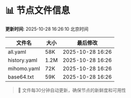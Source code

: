 # 📊 节点文件信息

**更新时间**: 2025-10-28 16:26:10 北京时间

| 文件名 | 大小 | 最后修改 |
|--------|------|----------|
| all.yaml | 58K | 2025-10-28 16:26 |
| history.yaml | 1.2M | 2025-10-28 16:26 |
| mihomo.yaml | 72K | 2025-10-28 16:26 |
| base64.txt | 59K | 2025-10-28 16:26 |

> 🔄 文件每30分钟自动更新，确保节点的新鲜度和可用性
